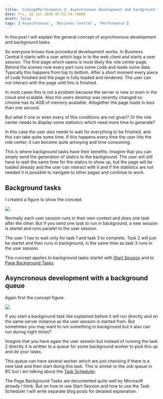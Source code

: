 ```yaml
---
title: 'Coding4Performance 2: Asynchronous development and background tasks'
date: Fri, 10 Jul 2020 07:52:14 +0000
draft: false
tags: ['Asynchronous', 'Business Central', 'Performance']
---
```


In this post I will explain the general concept of asynchronous development and background tasks.

So everyone knows how procedural development works. In Business Central it starts with a user which logs in to the web client and starts a user session. The first page which opens is most likely the role center page. Behind the scenes now every part runs some code and loads some data. Typically this happens from top to bottom. After a short moment every piece of code finished and the page is fully loaded and rendered. The user can not interact with the page until this is finished.

In most cases this is not a problem because the server is new or even in the cloud and scalable. Also the users desktop was recently changed so chrome has its 4GB of memory available. Altogether the page loads in less than one second.

But what if one or even every of this conditions are not given? Or the role center needs to display some statistics which need more time to generate?

In this case the user also needs to wait for everything to be finished, and this can take quite some time. If this happens every time the user hits the role center, it can become quite annoying and time consuming.

This is where background tasks have their benefits. Imagine that you can simply send the generation of statics to the background. The user will still have to wait the same time for the statics to show up, but the page will be loaded already and the user can interact with it and if the statistics are not needed it is possible to navigate to other pages and continue to work.

Background tasks
----------------

I created a figure to show the concept.  

![](https://stefanmaron.files.wordpress.com/2020/07/image-12.png)

Normally each user session runs in their own context and does one task after the other. But if you send one task to run in background, a new session is startet and runs parallel to the user session.

The user 1 has to wait only for task 1 and task 3 to complete. Task 2 will just be startet and then runs in background, in the same time as task 3 runs in the user session.

This concept applies to background tasks startet with [Start Session](https://docs.microsoft.com/en-us/dynamics-nav/startsession-function--sessions-) and to [Page Background Tasks](https://docs.microsoft.com/en-us/dynamics365/business-central/dev-itpro/developer/devenv-page-background-tasks).

Asyncronous development with a background queue
-----------------------------------------------

Again first the concept figure.

![](https://stefanmaron.files.wordpress.com/2020/07/image-11.png)

If you start a background task like explained before it will run directly and on the same server instance as the user session is started from. But sometimes you may want to run something in background but it also can run during night times?

Imagine that you have again the user session but instead of running the task 2 directly it is written to a queue for some background worker to pick this up and do your tasks.

This queue can have several worker which are just checking if there is a new task and then start doing this task. This is similar to the Job queue in BC but I am talking about the [Task Scheduler](https://docs.microsoft.com/en-us/dynamics365/business-central/dev-itpro/developer/devenv-task-scheduler).

The Page Background Tasks are documented quite well by Microsoft already I think. But on how to use Start Session and how to use the Task Scheduler I will write separate blog posts for detailed explanation.